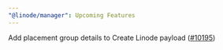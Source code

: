 ```yaml
---
"@linode/manager": Upcoming Features
---
```


Add placement group details to Create Linode payload ([#10195](https://github.com/linode/manager/pull/10195))

